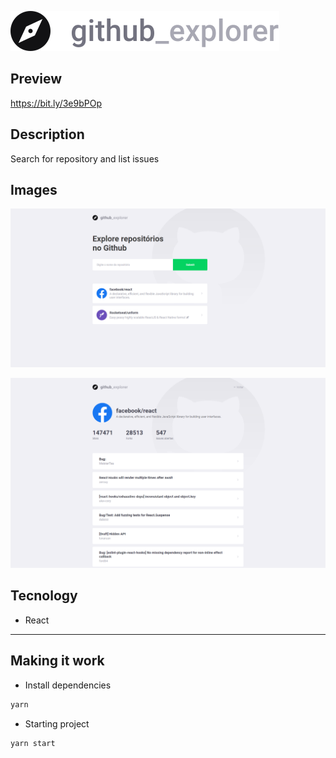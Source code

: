 ![README/logo.svg](README/logo.svg)
## Preview
https://bit.ly/3e9bPOp

## Description

Search for repository and list issues

## Images

![README/screencapture-localhost-3000-1587743190464.png](README/screencapture-localhost-3000-1587743190464.png)

![README/screencapture-localhost-3000-repositories-facebook-react-1587743242174.png](README/screencapture-localhost-3000-repositories-facebook-react-1587743242174.png)

## Tecnology

- React

---

## Making it work

- Install dependencies

```jsx
yarn
```

- Starting project

```jsx
yarn start
```

